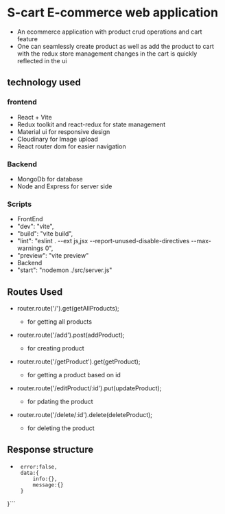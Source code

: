 # S-cart E-commerce web application
- An ecommerce application with product crud operations and cart feature
- One can seamlessly create product as well as add the product to cart with the redux store management changes in the cart is quickly reflected in the ui

## technology used
### frontend
- React + Vite
- Redux toolkit and react-redux for state management
- Material ui for responsive design
- Cloudinary for Image upload
- React router dom for easier navigation
### Backend
- MongoDb for database
- Node and Express for server side

### Scripts
- FrontEnd
 - "dev": "vite",
 - "build": "vite build",
 - "lint": "eslint . --ext js,jsx --report-unused-disable-directives --max-warnings 0",
 - "preview": "vite preview"
- Backend
 - "start": "nodemon ./src/server.js"

## Routes Used
 - router.route('/').get(getAllProducts);
    - for getting all products

 - router.route('/add').post(addProduct);
    - for creating product

 - router.route('/getProduct').get(getProduct);
    - for getting a product based on id

 - router.route('/editProduct/:id').put(updateProduct);
    - for pdating the product

 - router.route('/delete/:id').delete(deleteProduct);
    - for deleting the product

## Response structure
 - ```{
    error:false,
    data:{
        info:{},
        message:{}
    }
 }```
